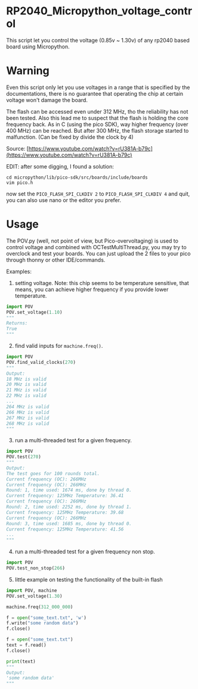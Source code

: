 # RP2040_Micropython_voltage_control
This script let you control the voltage (0.85v ~ 1.30v) of any rp2040 based board using Micropython.

# Warning
Even this script only let you use voltages in a range that is specified by the documentations, there is no guarantee that operating the chip at certain voltage won't damage the board.

The flash can be accessed even under 312 MHz, tho the reliability has not been tested. Also this lead me to suspect that the flash is holding the core frequency back. As in C (using the pico SDK), way higher frequency (over 400 MHz) can be reached. But after 300 MHz, the flash storage started to malfunction. (Can be fixed by divide the clock by 4)

Source: [https://www.youtube.com/watch?v=rU381A-b79c](https://www.youtube.com/watch?v=rU381A-b79c)

EDIT: after some digging, I found a solution: 
```shell
cd micropython/lib/pico-sdk/src/boards/include/boards
vim pico.h
```
now set the `PICO_FLASH_SPI_CLKDIV 2` to `PICO_FLASH_SPI_CLKDIV 4` and quit, you can also use nano or the editor you prefer.


# Usage
The POV.py (well, not point of view, but Pico-overvoltaging) is used to control voltage and combined with OCTestMultiThread.py, you may try to overclock and test your boards. 
You can just upload the 2 files to your pico through thonny or other IDE/commands.

Examples:
1. setting voltage. Note: this chip seems to be temperature sensitive, that means, you can achieve higher frequency if you provide lower temperature.
```python
import POV
POV.set_voltage(1.10)
"""
Returns:
True
"""
```
2. find valid inputs for `machine.freq()`.
```python
import POV
POV.find_valid_clocks(270)
"""
Output:
18 MHz is valid
20 MHz is valid
21 MHz is valid
22 MHz is valid
...
264 MHz is valid
266 MHz is valid
267 MHz is valid
268 MHz is valid
"""
```

3. run a multi-threaded test for a given frequency.
```python
import POV
POV.test(270)
"""
Output:
The test goes for 100 rounds total.
Current frequency (OC): 266MHz
Current frequency (OC): 266MHz
Round: 1, time used: 1674 ms, done by thread 0.
Current frequency: 125MHz Temperature: 36.41
Current frequency (OC): 266MHz
Round: 2, time used: 2252 ms, done by thread 1.
Current frequency: 125MHz Temperature: 39.68
Current frequency (OC): 266MHz
Round: 3, time used: 1685 ms, done by thread 0.
Current frequency: 125MHz Temperature: 41.56
...
"""
```
4. run a multi-threaded test for a given frequency non stop.
```python
import POV
POV.test_non_stop(266)
```
5. little example on testing the functionality of the built-in flash
```python
import POV, machine
POV.set_voltage(1.30)

machine.freq(312_000_000)

f = open("some_text.txt", 'w')
f.write("some random data")
f.close()

f = open("some_text.txt")
text = f.read()
f.close()

print(text)
"""
Output:
'some random data'
"""
```
